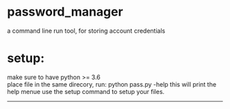 # password_manager
a command line run tool, for storing account credentials


# setup:

make sure to have python >= 3.6 <br>
place file in the same direcory, run: python pass.py -help
this will print the help menue
use the setup command to setup your files.

--- 
